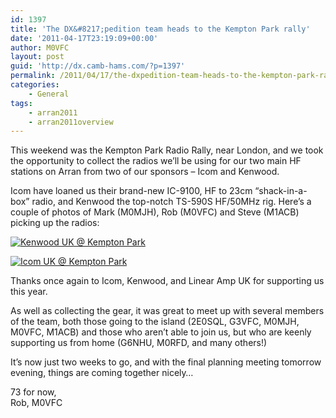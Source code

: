 ```yaml
---
id: 1397
title: 'The DX&#8217;pedition team heads to the Kempton Park rally'
date: '2011-04-17T23:19:09+00:00'
author: M0VFC
layout: post
guid: 'http://dx.camb-hams.com/?p=1397'
permalink: /2011/04/17/the-dxpedition-team-heads-to-the-kempton-park-rally/
categories:
    - General
tags:
    - arran2011
    - arran2011overview
---
```


This weekend was the Kempton Park Radio Rally, near London, and we took the opportunity to collect the radios we’ll be using for our two main HF stations on Arran from two of our sponsors – Icom and Kenwood.

Icom have loaned us their brand-new IC-9100, HF to 23cm “shack-in-a-box” radio, and Kenwood the top-notch TS-590S HF/50MHz rig. Here’s a couple of photos of Mark (M0MJH), Rob (M0VFC) and Steve (M1ACB) picking up the radios:

[![](http://dx.camb-hams.com/wp-content/uploads/2011/04/arran-kempton-kenwood-1024x682.jpg "Kenwood UK @ Kempton Park")](http://dx.camb-hams.com/wp-content/uploads/2011/04/arran-kempton-kenwood.jpeg)

[![](http://dx.camb-hams.com/wp-content/uploads/2011/04/arran-kempton-icon-1024x682.jpg "Icom UK @ Kempton Park")](http://dx.camb-hams.com/wp-content/uploads/2011/04/arran-kempton-icon.jpeg)

Thanks once again to Icom, Kenwood, and Linear Amp UK for supporting us this year.

As well as collecting the gear, it was great to meet up with several members of the team, both those going to the island (2E0SQL, G3VFC, M0MJH, M0VFC, M1ACB) and those who aren’t able to join us, but who are keenly supporting us from home (G6NHU, M0RFD, and many others!)

It’s now just two weeks to go, and with the final planning meeting tomorrow evening, things are coming together nicely…

73 for now,  
Rob, M0VFC